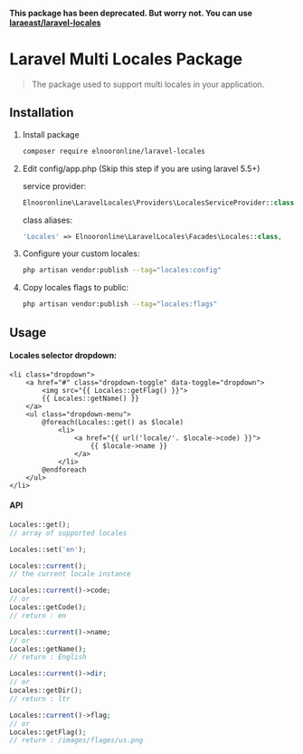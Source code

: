 **This package has been deprecated. But worry not. You can use [laraeast/laravel-locales](https://github.com/laraeast/laravel-locales)**

# Laravel Multi Locales Package

> The package used to support multi locales in your application.
## Installation
 
1. Install package
 
    ```bash
    composer require elnooronline/laravel-locales
    ```

2. Edit config/app.php (Skip this step if you are using laravel 5.5+)
 
    service provider:
 
    ```php
    Elnooronline\LaravelLocales\Providers\LocalesServiceProvider::class,
    ```
 
    class aliases:
 
    ```php
    'Locales' => Elnooronline\LaravelLocales\Facades\Locales::class,
    ```
 
 3. Configure your custom locales:
  
    ```bash
    php artisan vendor:publish --tag="locales:config"
    ```
     
 4. Copy locales flags to public:
  
    ```bash
    php artisan vendor:publish --tag="locales:flags"
    ```
    
## Usage

#### Locales selector dropdown:
```blade
<li class="dropdown">
    <a href="#" class="dropdown-toggle" data-toggle="dropdown">
        <img src="{{ Locales::getFlag() }}">
        {{ Locales::getName() }}
    </a>
    <ul class="dropdown-menu">
        @foreach(Locales::get() as $locale)
            <li>
                <a href="{{ url('locale/'. $locale->code) }}">
                    {{ $locale->name }}
                </a>
            </li>
        @endforeach
    </ul>
</li>
```
#### API
```php
Locales::get();
// array of supported locales

Locales::set('en');

Locales::current();
// the current locale instance

Locales::current()->code;
// or 
Locales::getCode();
// return : en

Locales::current()->name;
// or 
Locales::getName();
// return : English

Locales::current()->dir;
// or
Locales::getDir();
// return : ltr

Locales::current()->flag;
// or
Locales::getFlag();
// return : /images/flages/us.png
```
